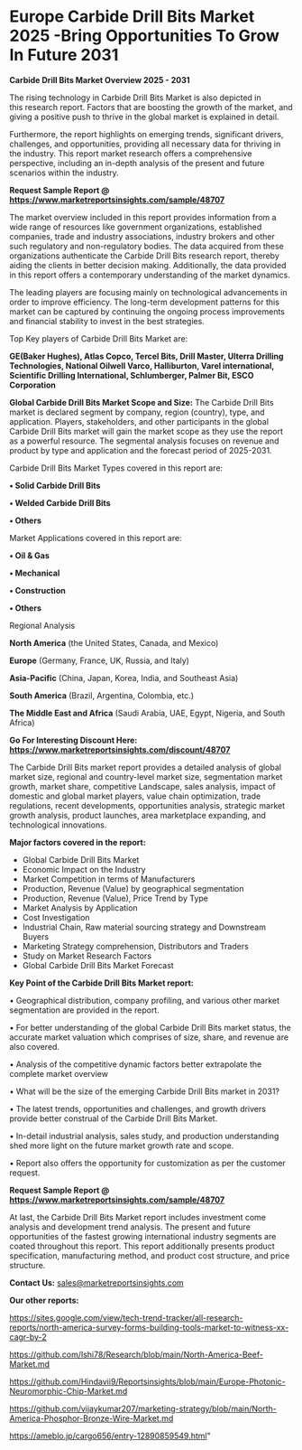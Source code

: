 # Europe Carbide Drill Bits Market 2025 -Bring Opportunities To Grow In Future 2031

<Strong> Carbide Drill Bits Market Overview 2025 - 2031</strong>

The rising technology in Carbide Drill Bits Market is also depicted in this research report. Factors that are boosting the growth of the market, and giving a positive push to thrive in the global market is explained in detail.

Furthermore, the report highlights on emerging trends, significant drivers, challenges, and opportunities, providing all necessary data for thriving in the industry. This report market research offers a comprehensive perspective, including an in-depth analysis of the present and future scenarios within the industry.

<strong>Request Sample Report @ <a href=https://www.marketreportsinsights.com/sample/48707>https://www.marketreportsinsights.com/sample/48707</a></strong>

The market overview included in this report provides information from a wide range of resources like government organizations, established companies, trade and industry associations, industry brokers and other such regulatory and non-regulatory bodies. The data acquired from these organizations authenticate the Carbide Drill Bits research report, thereby aiding the clients in better decision making. Additionally, the data provided in this report offers a contemporary understanding of the market dynamics.

The leading players are focusing mainly on technological advancements in order to improve efficiency. The long-term development patterns for this market can be captured by continuing the ongoing process improvements and financial stability to invest in the best strategies.

Top Key players of Carbide Drill Bits Market are:

<strong>GE(Baker Hughes), Atlas Copco, Tercel Bits, Drill Master, Ulterra Drilling Technologies, National Oilwell Varco, Halliburton, Varel international, Scientific Drilling International, Schlumberger, Palmer Bit, ESCO Corporation</strong>

<strong><b>Global Carbide Drill Bits Market Scope and Size:</b></strong>
The Carbide Drill Bits market is declared segment by company, region (country), type, and application. Players, stakeholders, and other participants in the global Carbide Drill Bits market will gain the market scope as they use the report as a powerful resource. The segmental analysis focuses on revenue and product by type and application and the forecast period of 2025-2031.

Carbide Drill Bits Market Types covered in this report are:

<strong>•  Solid Carbide Drill Bits

•  Welded Carbide Drill Bits

•  Others</strong>

Market Applications covered in this report are:

<strong>•  Oil & Gas

•  Mechanical

•  Construction

•  Others</strong> 

Regional Analysis

<strong>North America</strong> (the United States, Canada, and Mexico)

<strong>Europe</strong> (Germany, France, UK, Russia, and Italy)

<strong>Asia-Pacific</strong> (China, Japan, Korea, India, and Southeast Asia)

<strong>South America</strong> (Brazil, Argentina, Colombia, etc.)

<strong>The Middle East and Africa</strong> (Saudi Arabia, UAE, Egypt, Nigeria, and South Africa)

<strong>Go For Interesting Discount Here: <a href=https://www.marketreportsinsights.com/discount/48707>https://www.marketreportsinsights.com/discount/48707</a></strong>

The Carbide Drill Bits market report provides a detailed analysis of global market size, regional and country-level market size, segmentation market growth, market share, competitive Landscape, sales analysis, impact of domestic and global market players, value chain optimization, trade regulations, recent developments, opportunities analysis, strategic market growth analysis, product launches, area marketplace expanding, and technological innovations.

<strong><b>Major factors covered in the report:</b></strong>
<ul>
  <li>Global Carbide Drill Bits Market </li>
  <li>Economic Impact on the Industry</li>
  <li>Market Competition in terms of Manufacturers</li>
  <li>Production, Revenue (Value) by geographical segmentation</li>
  <li>Production, Revenue (Value), Price Trend by Type</li>
  <li>Market Analysis by Application</li>
  <li>Cost Investigation</li>
  <li>Industrial Chain, Raw material sourcing strategy and Downstream Buyers</li>
  <li>Marketing Strategy comprehension, Distributors and Traders</li>
  <li>Study on Market Research Factors</li>
  <li>Global Carbide Drill Bits Market Forecast</li>
</ul>

<strong><b>Key Point of the Carbide Drill Bits Market report:</b></strong>

• Geographical distribution, company profiling, and various other market segmentation are provided in the report.

• For better understanding of the global Carbide Drill Bits market status, the accurate market valuation which comprises of size, share, and revenue are also covered.

• Analysis of the competitive dynamic factors better extrapolate the complete market overview

• What will be the size of the emerging Carbide Drill Bits market in 2031?

• The latest trends, opportunities and challenges, and growth drivers provide better construal of the Carbide Drill Bits Market.

• In-detail industrial analysis, sales study, and production understanding shed more light on the future market growth rate and scope.

• Report also offers the opportunity for customization as per the customer request.

<strong>Request Sample Report @ <a href=https://www.marketreportsinsights.com/sample/48707>https://www.marketreportsinsights.com/sample/48707</a></strong>

At last, the Carbide Drill Bits Market report includes investment come analysis and development trend analysis. The present and future opportunities of the fastest growing international industry segments are coated throughout this report. This report additionally presents product specification, manufacturing method, and product cost structure, and price structure.

<strong>Contact Us:</strong>
sales@marketreportsinsights.com

<strong>Our other reports:</strong>

<a href=https://sites.google.com/view/tech-trend-tracker/all-research-reports/north-america-survey-forms-building-tools-market-to-witness-xx-cagr-by-2>https://sites.google.com/view/tech-trend-tracker/all-research-reports/north-america-survey-forms-building-tools-market-to-witness-xx-cagr-by-2</a>

<a href=https://github.com/Ishi78/Research/blob/main/North-America-Beef-Market.md>https://github.com/Ishi78/Research/blob/main/North-America-Beef-Market.md</a>

<a href=https://github.com/Hindavii9/Reportsinsights/blob/main/Europe-Photonic-Neuromorphic-Chip-Market.md>https://github.com/Hindavii9/Reportsinsights/blob/main/Europe-Photonic-Neuromorphic-Chip-Market.md</a>

<a href=https://github.com/vijaykumar207/marketing-strategy/blob/main/North-America-Phosphor-Bronze-Wire-Market.md>https://github.com/vijaykumar207/marketing-strategy/blob/main/North-America-Phosphor-Bronze-Wire-Market.md</a>

<a href=https://ameblo.jp/cargo656/entry-12890859549.html>https://ameblo.jp/cargo656/entry-12890859549.html</a>"
